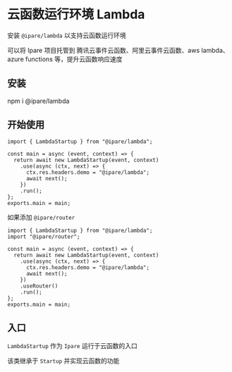 # 云函数运行环境 Lambda

安装 `@ipare/lambda` 以支持云函数运行环境

可以将 Ipare 项目托管到 腾讯云事件云函数、阿里云事件云函数、aws lambda、azure functions 等，提升云函数响应速度

## 安装

npm i @ipare/lambda

## 开始使用

```TS
import { LambdaStartup } from "@ipare/lambda";

const main = async (event, context) => {
  return await new LambdaStartup(event, context)
    .use(async (ctx, next) => {
      ctx.res.headers.demo = "@ipare/lambda";
      await next();
    })
    .run();
};
exports.main = main;
```

如果添加 `@ipare/router`

```JS
import { LambdaStartup } from "@ipare/lambda";
import "@ipare/router";

const main = async (event, context) => {
  return await new LambdaStartup(event, context)
    .use(async (ctx, next) => {
      ctx.res.headers.demo = "@ipare/lambda";
      await next();
    })
    .useRouter()
    .run();
};
exports.main = main;
```

## 入口

`LambdaStartup` 作为 `Ipare` 运行于云函数的入口

该类继承于 `Startup` 并实现云函数的功能

